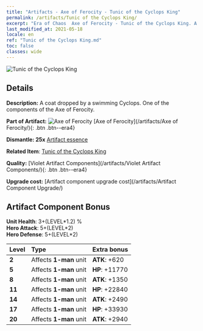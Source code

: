 ```yaml
---
title: "Artifacts - Axe of Ferocity - Tunic of the Cyclops King"
permalink: /artifacts/Tunic of the Cyclops King/
excerpt: "Era of Chaos  Axe of Ferocity - Tunic of the Cyclops King. A coat dropped by a swimming Cyclops. One of the components of the Axe of Ferocity."
last_modified_at: 2021-05-18
locale: en
ref: "Tunic of the Cyclops King.md"
toc: false
classes: wide
---
```


 ![Tunic of the Cyclops King](/images/t/artifact_40314.png)



## Details

 **Description:** A coat dropped by a swimming Cyclops. One of the components of the Axe of Ferocity.

 **Part of Artifact:** ![Axe of Ferocity](/images/t/icon_artifact_31.png) [Axe of Ferocity](/artifacts/Axe of Ferocity/){: .btn .btn--era4}

 **Dismantle: 25x** [Artifact essence](/Items/con_905/)

 **Related Item**: [Tunic of the Cyclops King](/Items/art_128/)

 **Quality:** [Violet Artifact Components](/artifacts/Violet Artifact Components/){: .btn .btn--era4}

 **Upgrade cost:** [Artifact component upgrade cost](/artifacts/Artifact Component Upgrade/)

## Artifact Component Bonus

  **Unit Health**: 3+(LEVEL\*1.2) %<br/>**Hero Attack**: 5+(LEVEL\*2)<br/>**Hero Defense**: 5+(LEVEL\*2)

  |  Level  | Type |    Extra bonus  | 
  |:--------|:-----|:----------------| 
  | **2** | Affects **1-man** unit | **ATK**: +620 | 
  | **5** | Affects **1-man** unit | **HP**: +11770 | 
  | **8** | Affects **1-man** unit | **ATK**: +1350 | 
  | **11** | Affects **1-man** unit | **HP**: +22840 | 
  | **14** | Affects **1-man** unit | **ATK**: +2490 | 
  | **17** | Affects **1-man** unit | **HP**: +33930 | 
  | **20** | Affects **1-man** unit | **ATK**: +2940 | 
